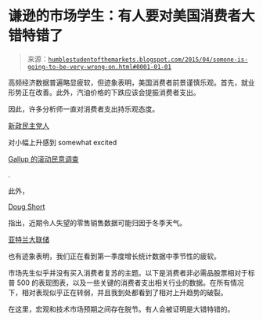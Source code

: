<!--yml

分类：未分类

日期：2024-05-18 03:22:39

-->

# 谦逊的市场学生：有人要对美国消费者大错特错了

> 来源：[`humblestudentofthemarkets.blogspot.com/2015/04/somone-is-going-to-be-very-wrong-on.html#0001-01-01`](https://humblestudentofthemarkets.blogspot.com/2015/04/somone-is-going-to-be-very-wrong-on.html#0001-01-01)

高频经济数据普遍略显疲软，但迹象表明，美国消费者前景谨慎乐观。首先，就业形势正在改善。此外，汽油价格的下跌应该会提振消费者支出。

因此，许多分析师一直对消费者支出持乐观态度。

[新政民主党人](http://community.xe.com/blog/xe-market-analysis/weekly-indicators-us-consumer-steps-plate-edition)

对小幅上升感到 somewhat excited

[Gallup 的滚动民意调查](http://www.gallup.com/poll/112723/Gallup-Daily-US-Consumer-Spending.aspx)

.

此外，

[Doug Short](http://www.advisorperspectives.com/dshort/updates/Big-Four-Economic-Indicators.php)

指出，近期令人失望的零售销售数据可能归因于冬季天气。

[亚特兰大联储](http://macroblog.typepad.com/macroblog/2015/04/deja-vu-all-over-again.html)

也有迹象表明，我们正在看到第一季度增长统计数据中季节性的疲软。

市场先生似乎并没有买入消费者复苏的主题。以下是消费者非必需品股票相对于标普 500 的表现图表，以及一些关键的消费者支出相关行业的数据。在所有情况下，相对表现似乎正在转弱，并且我到处都看到了相对上升趋势的破裂。

在这里，宏观和技术市场预期之间存在脱节。有人会被证明是大错特错的。
